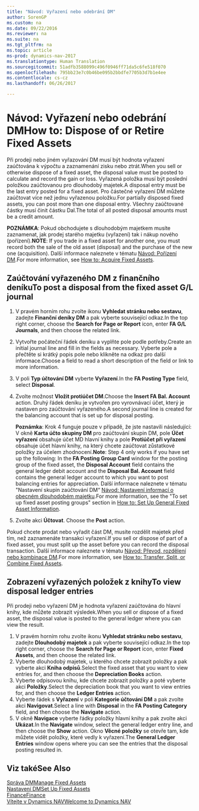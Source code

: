 ```yaml
---
title: "Návod: Vyřazení nebo odebrání DM"
author: SorenGP
ms.custom: na
ms.date: 09/22/2016
ms.reviewer: na
ms.suite: na
ms.tgt_pltfrm: na
ms.topic: article
ms-prod: dynamics-nav-2017
ms.translationtype: Human Translation
ms.sourcegitcommit: 51adfb3588099c496f0946ff71da5c6fe518f070
ms.openlocfilehash: 795bb23e7c0b46be095b2bbdfe7705b3d7b1e4ee
ms.contentlocale: cs-cz
ms.lasthandoff: 06/26/2017

---
```


# <a name="how-to-dispose-of-or-retire-fixed-assets"></a><span data-ttu-id="47ff5-102">Návod: Vyřazení nebo odebrání DM</span><span class="sxs-lookup"><span data-stu-id="47ff5-102">How to: Dispose of or Retire Fixed Assets</span></span>
<span data-ttu-id="47ff5-103">Při prodeji nebo jiném vyřazování DM musí být hodnota vyřazení zaúčtována k výpočtu a zaznamenání zisku nebo ztrát.</span><span class="sxs-lookup"><span data-stu-id="47ff5-103">When you sell or otherwise dispose of a fixed asset, the disposal value must be posted to calculate and record the gain or loss.</span></span> <span data-ttu-id="47ff5-104">Vyřazená položka musí být poslední položkou zaúčtovanou pro dlouhodobý majetek.</span><span class="sxs-lookup"><span data-stu-id="47ff5-104">A disposal entry must be the last entry posted for a fixed asset.</span></span> <span data-ttu-id="47ff5-105">Pro částečné vyřazení DM můžete zaúčtovat více než jednu vyřazenou položku.</span><span class="sxs-lookup"><span data-stu-id="47ff5-105">For partially disposed fixed assets, you can post more than one disposal entry.</span></span> <span data-ttu-id="47ff5-106">Všechny zaúčtované částky musí činit částku Dal.</span><span class="sxs-lookup"><span data-stu-id="47ff5-106">The total of all posted disposal amounts must be a credit amount.</span></span>

 <span data-ttu-id="47ff5-107">**POZNÁMKA**: Pokud obchodujete s dlouhodobým majetkem musíte zaznamenat, jak prodej starého majetku (vyřazení) tak i nákup nového (pořízení).</span><span class="sxs-lookup"><span data-stu-id="47ff5-107">**NOTE**: If you trade in a fixed asset for another one, you must record both the sale of the old asset (disposal) and the purchase of the new one (acquisition).</span></span> <span data-ttu-id="47ff5-108">Další informace naleznete v tématu [Návod: Pořízení DM](fa-how-acquire.md).</span><span class="sxs-lookup"><span data-stu-id="47ff5-108">For more information, see [How to: Acquire Fixed Assets](fa-how-acquire.md).</span></span>

## <a name="to-post-a-disposal-from-the-fixed-asset-gl-journal"></a><span data-ttu-id="47ff5-109">Zaúčtování vyřazeného DM z finančního deníku</span><span class="sxs-lookup"><span data-stu-id="47ff5-109">To post a disposal from the fixed asset G/L journal</span></span>  
1. <span data-ttu-id="47ff5-110">V pravém horním rohu zvolte ikonu **Vyhledat stránku nebo sestavu**, zadejte **Finanční deníky DM** a pak vyberte související odkaz.</span><span class="sxs-lookup"><span data-stu-id="47ff5-110">In the top right corner, choose the **Search for Page or Report** icon, enter **FA G/L Journals**, and then choose the related link.</span></span>  
2. <span data-ttu-id="47ff5-111">Vytvořte počáteční řádek deníku a vyplňte pole podle potřeby.</span><span class="sxs-lookup"><span data-stu-id="47ff5-111">Create an initial journal line and fill in the fields as necessary.</span></span> <span data-ttu-id="47ff5-112">Vyberte pole a přečtěte si krátký popis pole nebo klikněte na odkaz pro další informace.</span><span class="sxs-lookup"><span data-stu-id="47ff5-112">Choose a field to read a short description of the field or link to more information.</span></span>
3. <span data-ttu-id="47ff5-113">V poli **Typ účtování DM** vyberte **Vyřazení**.</span><span class="sxs-lookup"><span data-stu-id="47ff5-113">In the **FA Posting Type** field, select **Disposal**.</span></span>
4. <span data-ttu-id="47ff5-114">Zvolte možnost **Vložit protiúčet DM**.</span><span class="sxs-lookup"><span data-stu-id="47ff5-114">Choose the **Insert FA Bal. Account** action.</span></span> <span data-ttu-id="47ff5-115">Druhý řádek deníku je vytvořen pro vyrovnávací účet, který je nastaven pro zaúčtování vyřazeného.</span><span class="sxs-lookup"><span data-stu-id="47ff5-115">A second journal line is created for the balancing account that is set up for disposal posting.</span></span>

    <span data-ttu-id="47ff5-116">**Poznámka**: Krok 4 funguje pouze v případě, že jste nastavili následující: V okně **Karta účto skupiny DM** pro zaúčtování skupin DM, pole **Účet vyřazení** obsahuje účet MD hlavní knihy a pole **Protiúčet  při vyřazení** obsahuje účet hlavní knihy, na který chcete zaúčtovat zůstatkové položky za účelem zhodnocení.</span><span class="sxs-lookup"><span data-stu-id="47ff5-116">**Note**: Step 4 only works if you have set up the following: In the **FA Posting Group Card** window for the posting group of the fixed asset, the **Disposal Account** field contains the general ledger debit account and the **Disposal Bal. Account** field contains the general ledger account to which you want to post balancing entries for appreciation.</span></span> <span data-ttu-id="47ff5-117">Další informace naleznete v tématu "Nastavení skupin zaúčtování DM“ [Návod: Nastavení informací o obecném dlouhodobém majetku](fa-how-setup-general.md).</span><span class="sxs-lookup"><span data-stu-id="47ff5-117">For more information, see the "To set up fixed asset posting groups" section in [How to: Set Up General Fixed Asset Information](fa-how-setup-general.md).</span></span>
5. <span data-ttu-id="47ff5-118">Zvolte akci **Účtovat**. </span><span class="sxs-lookup"><span data-stu-id="47ff5-118">Choose the **Post** action.</span></span>

<span data-ttu-id="47ff5-119">Pokud chcete prodat nebo vyřadit část DM, musíte rozdělit majetek před tím, než zaznamenáte transakci vyřazení.</span><span class="sxs-lookup"><span data-stu-id="47ff5-119">If you sell or dispose of part of a fixed asset, you must split up the asset before you can record the disposal transaction.</span></span> <span data-ttu-id="47ff5-120">Další informace naleznete v tématu [Návod: Převod, rozdělení nebo kombinace DM](fa-how-trans-split-combine.md).</span><span class="sxs-lookup"><span data-stu-id="47ff5-120">For more information, see [How to: Transfer, Split, or Combine Fixed Assets](fa-how-trans-split-combine.md).</span></span>

## <a name="to-view-disposal-ledger-entries"></a><span data-ttu-id="47ff5-121">Zobrazení vyřazených položek z knihy</span><span class="sxs-lookup"><span data-stu-id="47ff5-121">To view disposal ledger entries</span></span>  
<span data-ttu-id="47ff5-122">Při prodeji nebo vyřazení DM je hodnota vyřazení zaúčtována do hlavní knihy, kde můžete zobrazit výsledek.</span><span class="sxs-lookup"><span data-stu-id="47ff5-122">When you sell or dispose of a fixed asset, the disposal value is posted to the general ledger where you can view the result.</span></span>   

1. <span data-ttu-id="47ff5-123">V pravém horním rohu zvolte ikonu **Vyhledat stránku nebo sestavu**, zadejte **Dlouhodobý majetek** a pak vyberte související odkaz.</span><span class="sxs-lookup"><span data-stu-id="47ff5-123">In the top right corner, choose the **Search for Page or Report** icon, enter **Fixed Assets**, and then choose the related link.</span></span>  
2. <span data-ttu-id="47ff5-124">Vyberte dlouhodobý majetek, u kterého chcete zobrazit položky a pak vyberte akci **Kniha odpisů**.</span><span class="sxs-lookup"><span data-stu-id="47ff5-124">Select the fixed asset that you want to view entries for, and then choose the **Depreciation Books** action.</span></span>
3. <span data-ttu-id="47ff5-125">Vyberte odpisovou knihu, kde chcete zobrazit položky a poté vyberte akci **Položky**.</span><span class="sxs-lookup"><span data-stu-id="47ff5-125">Select the depreciation book that you want to view entries for, and then choose the **Ledger Entries** action.</span></span>
4. <span data-ttu-id="47ff5-126">Vyberte řádek s **Vyřazení** v poli **Kategorie účtování DM** a pak zvolte akci **Navigovat**.</span><span class="sxs-lookup"><span data-stu-id="47ff5-126">Select a line with **Disposal** in the **FA Posting Category** field, and then choose the **Navigate** action.</span></span>  
5. <span data-ttu-id="47ff5-127">V okně **Navigace** vyberte řádky položky hlavní knihy a pak zvolte akci **Ukázat**.</span><span class="sxs-lookup"><span data-stu-id="47ff5-127">In the **Navigate** window, select the general ledger entry line, and then choose the **Show** action.</span></span>
<span data-ttu-id="47ff5-128">Okno **Věcné položky** se otevře tam, kde můžete vidět položky, které vedly k vyřazení.</span><span class="sxs-lookup"><span data-stu-id="47ff5-128">The **General Ledger Entries** window opens where you can see the entries that the disposal posting resulted in.</span></span>

## <a name="see-also"></a><span data-ttu-id="47ff5-129">Viz také</span><span class="sxs-lookup"><span data-stu-id="47ff5-129">See Also</span></span>
[<span data-ttu-id="47ff5-130">Správa DM</span><span class="sxs-lookup"><span data-stu-id="47ff5-130">Manage Fixed Assets</span></span>](fa-manage.md)  
[<span data-ttu-id="47ff5-131">Nastavení DM</span><span class="sxs-lookup"><span data-stu-id="47ff5-131">Set Up Fixed Assets</span></span>](fa-setup.md)  
[<span data-ttu-id="47ff5-132">Finance</span><span class="sxs-lookup"><span data-stu-id="47ff5-132">Finance</span></span>](finance-setup.md)  
[<span data-ttu-id="47ff5-133">Vítejte v Dynamics NAV</span><span class="sxs-lookup"><span data-stu-id="47ff5-133">Welcome to Dynamics NAV</span></span>](across-get-started.md)

